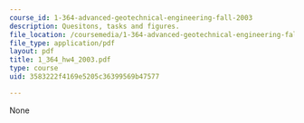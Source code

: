 ```yaml
---
course_id: 1-364-advanced-geotechnical-engineering-fall-2003
description: Quesitons, tasks and figures.
file_location: /coursemedia/1-364-advanced-geotechnical-engineering-fall-2003/3583222f4169e5205c36399569b47577_1_364_hw4_2003.pdf
file_type: application/pdf
layout: pdf
title: 1_364_hw4_2003.pdf
type: course
uid: 3583222f4169e5205c36399569b47577

---
```

None
